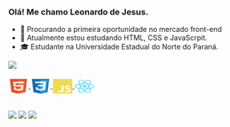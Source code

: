 ### Olá! Me chamo Leonardo de Jesus.

- 🔭 Procurando a primeira oportunidade no mercado front-end
- 🌱 Atualmente estou estudando HTML, CSS e JavaScrpit.
- 🎓 Estudante na Universidade Estadual do Norte do Paraná.


<div align="left">
  <a href="https://github.com/LeonardoJesuss"><img width="50%" src="https://github-readme-stats.vercel.app/api?username=LeonardoJesuss&show_icons=true&theme=dark&include_all_commits=true&count_private=true"/>
</div>  
<div style="display: inline_block"><br>
  <img align="center" alt="Leo-HTML" height="30" width="40" src="https://raw.githubusercontent.com/devicons/devicon/master/icons/html5/html5-original.svg">
  <img align="center" alt="Leo-CSS" height="30" width="40" src="https://raw.githubusercontent.com/devicons/devicon/master/icons/css3/css3-original.svg">
  <img align="center" alt="Leo-Js" height="30" width="40" src="https://raw.githubusercontent.com/devicons/devicon/master/icons/javascript/javascript-plain.svg">
  <img align="center" alt="Leo-React" height="30" width="40" src="https://raw.githubusercontent.com/devicons/devicon/master/icons/react/react-original.svg">
</div>
<br> <br/
<div> 
  <a href="https://www.instagram.com/leo.jesus23/" target="_blank"><img src="https://img.shields.io/badge/-Instagram-%23E4405F?style=for-the-badge&logo=instagram&logoColor=white" target="_blank"></a>
  <a href = "mailto:leonardojesusband@gmail.com"><img src="https://img.shields.io/badge/Gmail-D14836?style=for-the-badge&logo=gmail&logoColor=white" target="_blank"></a>
  <a href="https://www.linkedin.com/in/leonardo-de-jesus-440576188/" target="_blank"><img src="https://img.shields.io/badge/-LinkedIn-%230077B5?style=for-the-badge&logo=linkedin&logoColor=white" target="_blank"></a> 
</div>

